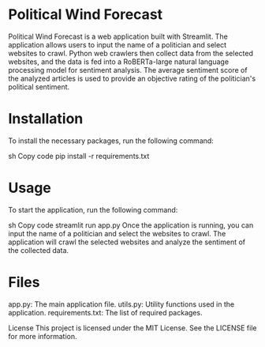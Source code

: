 # Political Wind Forecast
Political Wind Forecast is a web application built with Streamlit. The application allows users to input the name of a politician and select websites to crawl. Python web crawlers then collect data from the selected websites, and the data is fed into a RoBERTa-large natural language processing model for sentiment analysis. The average sentiment score of the analyzed articles is used to provide an objective rating of the politician's political sentiment.

# Installation
To install the necessary packages, run the following command:

sh
Copy code
pip install -r requirements.txt

# Usage
To start the application, run the following command:

sh
Copy code
streamlit run app.py
Once the application is running, you can input the name of a politician and select the websites to crawl. The application will crawl the selected websites and analyze the sentiment of the collected data.

# Files
app.py: The main application file.
utils.py: Utility functions used in the application.
requirements.txt: The list of required packages.

License
This project is licensed under the MIT License. See the LICENSE file for more information.

